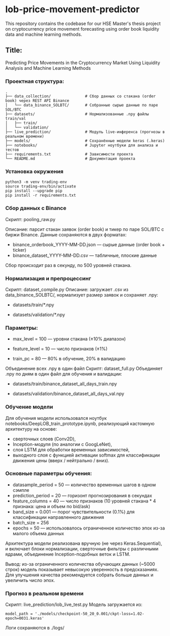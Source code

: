 # lob-price-movement-predictor
This repository contains the codebase for our HSE Master's thesis project on cryptocurrency price movement forecasting using order book liquidity data and machine learning methods.

## Title:
Predicting Price Movements in the Cryptocurrency Market Using Liquidity Analysis and Machine Learning Methods

### Проектная структура:
```
.
├── data_collection/               # Сбор данных со стакана (order book) через REST API Binance
│   └── data_binance_SOLBTC/       # Собранные сырые данные по паре SOL/BTC
├── datasets/                      # Нормализованные .npy файлы train/val
│   ├── train/
│   └── validation/
├── live_prediction/               # Модуль live-инференса (прогнозы в реальном времени)
├── models/                        # Сохранённые модели keras (.keras)
├── notebooks/                     # Jupyter ноутбуки для анализа и тестов
├── requirements.txt               # Зависимости проекта
└── README.md                      # Документация проекта
```

### Установка окружения
```
python3 -m venv trading-env
source trading-env/bin/activate
pip install --upgrade pip
pip install -r requirements.txt
```

### Сбор данных с Binance

Скрипт: pooling_raw.py

Описание: парсит стакан заявок (order book) и тикер по паре SOL/BTC с биржи Binance.
Данные сохраняются в двух форматах:

- binance_orderbook_YYYY-MM-DD.json — сырые данные (order book + ticker)
- binance_dataset_YYYY-MM-DD.csv — табличные, плоские данные

Сбор происходит раз в секунду, по 500 уровней стакана.

### Нормализация и препроцессинг
Скрипт: dataset_compile.py
Описание: загружает .csv из data_binance_SOLBTC/, нормализует размер заявок и сохраняет .npy:

- datasets/train/*.npy

- datasets/validation/*.npy

### Параметры:

- max_level = 100 — уровни стакана (±10% диапазон)

- feature_level = 10 — число признаков (±1%)

- train_pc = 80 — 80% в обучение, 20% в валидацию

Объединение всех .npy в один файл
Скрипт: dataset_full.py
Объединяет .npy по дням в один файл для обучения и валидации:

- datasets/train/binance_dataset_all_days_train.npy

- datasets/validation/binance_dataset_all_days_val.npy

### Обучение модели
Для обучения модели использовался ноутбук notebooks/DeepLOB_train_prototype.ipynb, реализующий кастомную архитектуру на основе:

- сверточных слоев (Conv2D),
- Inception-модуля (по аналогии с GoogLeNet),
- слоя LSTM для обработки временных зависимостей,
- выходного слоя с функцией активации softmax для классификации движения цены (вверх / нейтрально / вниз).

### Основные параметры обучения:

- datasample_period = 50 — количество временных шагов в одном сэмпле 
- prediction_period = 20 — горизонт прогнозирования в секундах
- feature_columns = 40 — число признаков (10 уровней стакана * 4 признака: цена и объем по bid/ask)
- band_size = 0.001 — порог чувствительности (0.1%) для классификации направленного движения
- batch_size = 256
- epochs = 50 — использовалось ограниченное количество эпох из-за малого объема данных

Архитектура модели реализована вручную (не через Keras.Sequential), и включает блоки нормализации, сверточные фильтры с различными ядрами, объединение Inception-подобных веток и LSTM.

Вывод: из-за ограниченного количества обучающих данных (~5000 строк) модель показывает невысокую уверенность в предсказаниях. Для улучшения качества рекомендуется собрать больше данных и увеличить число эпох.

### Прогноз в реальном времени
Скрипт: live_prediction/lob_live_test.py
Модель загружается из:
```
model_path = './models/checkpoint-50_20_0.001/ckpt-loss=1.02-epoch=0031.keras'
```

Логи сохраняются в ./logs/
